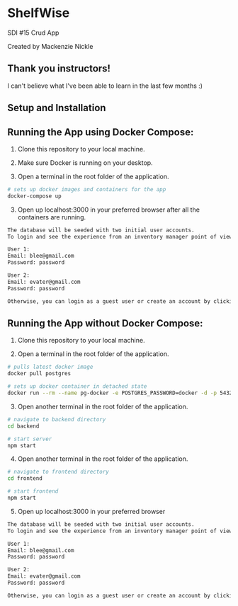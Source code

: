 # ShelfWise

SDI #15 Crud App 

Created by Mackenzie Nickle


## Thank you instructors! 
I can't believe what I've been able to learn in the last few months :)

## Setup and Installation

## Running the App using Docker Compose:
1. Clone this repository to your local machine.

2. Make sure Docker is running on your desktop.

3. Open a terminal in the root folder of the application.

```bash
# sets up docker images and containers for the app
docker-compose up

```
3. Open up localhost:3000 in your preferred browser after all the containers are running.

```bash
The database will be seeded with two initial user accounts.
To login and see the experience from an inventory manager point of view, use one of the following sets of login credentials:

User 1:
Email: blee@gmail.com
Password: password

User 2: 
Email: evater@gmail.com
Password: password

Otherwise, you can login as a guest user or create an account by clicking on the signup button!

```

## Running the App without Docker Compose:
1. Clone this repository to your local machine.

2. Open a terminal in the root folder of the application.

```bash
# pulls latest docker image
docker pull postgres

# sets up docker container in detached state
docker run --rm --name pg-docker -e POSTGRES_PASSWORD=docker -d -p 5432:5432 \ -v $HOME/docker/volumes/postgres:/var/lib/postgresql/data postgres

```
3. Open another terminal in the root folder of the application.

```bash
# navigate to backend directory
cd backend

# start server
npm start

```

4. Open another terminal in the root folder of the application.

```bash
# navigate to frontend directory
cd frontend

# start frontend
npm start

```

5. Open up localhost:3000 in your preferred browser

```bash
The database will be seeded with two initial user accounts.
To login and see the experience from an inventory manager point of view, use one of the following sets of login credentials:

User 1:
Email: blee@gmail.com
Password: password

User 2: 
Email: evater@gmail.com
Password: password

Otherwise, you can login as a guest user or create an account by clicking on the signup button!

```